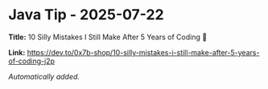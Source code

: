 # Java Tip - 2025-07-22

**Title:** 10 Silly Mistakes I Still Make After 5 Years of Coding 🙈

**Link:** https://dev.to/0x7b-shop/10-silly-mistakes-i-still-make-after-5-years-of-coding-j2p

_Automatically added._
